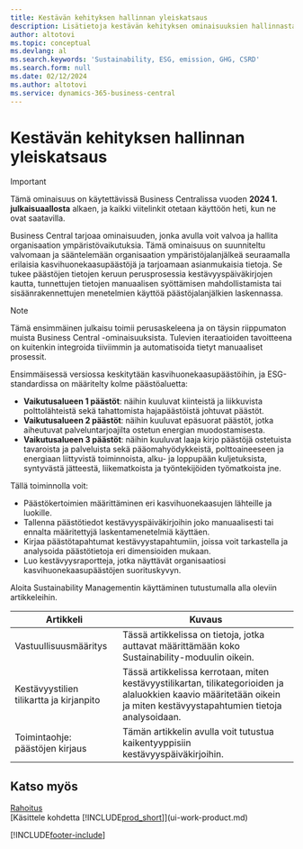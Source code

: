 ```yaml
---
title: Kestävän kehityksen hallinnan yleiskatsaus
description: Lisätietoja kestävän kehityksen ominaisuuksien hallinnasta luettelossa olevien tietojen ja resurssien avulla.
author: altotovi
ms.topic: conceptual
ms.devlang: al
ms.search.keywords: 'Sustainability, ESG, emission, GHG, CSRD'
ms.search.form: null
ms.date: 02/12/2024
ms.author: altotovi
ms.service: dynamics-365-business-central
---
```


# Kestävän kehityksen hallinnan yleiskatsaus

>[!IMPORTANT]
>Tämä ominaisuus on käytettävissä Business Centralissa vuoden **2024 1. julkaisuaallosta** alkaen, ja kaikki viitelinkit otetaan käyttöön heti, kun ne ovat saatavilla.

Business Central tarjoaa ominaisuuden, jonka avulla voit valvoa ja hallita organisaation ympäristövaikutuksia. Tämä ominaisuus on suunniteltu valvomaan ja sääntelemään organisaation ympäristöjalanjälkeä seuraamalla erilaisia kasvihuonekaasupäästöjä ja tarjoamaan asianmukaisia tietoja. Se tukee päästöjen tietojen keruun perusprosessia kestävyyspäiväkirjojen kautta, tunnettujen tietojen manuaalisen syöttämisen mahdollistamista tai sisäänrakennettujen menetelmien käyttöä päästöjalanjälkien laskennassa. 

>[!NOTE]
>Tämä ensimmäinen julkaisu toimii perusaskeleena ja on täysin riippumaton muista Business Central -ominaisuuksista. Tulevien iteraatioiden tavoitteena on kuitenkin integroida tiiviimmin ja automatisoida tietyt manuaaliset prosessit.

Ensimmäisessä versiossa keskitytään kasvihuonekaasupäästöihin, ja ESG-standardissa on määritelty kolme päästöaluetta:  

- **Vaikutusalueen 1 päästöt**: näihin kuuluvat kiinteistä ja liikkuvista polttolähteistä sekä tahattomista hajapäästöistä johtuvat päästöt.  
- **Vaikutusalueen 2 päästöt**: näihin kuuluvat epäsuorat päästöt, jotka aiheutuvat palveluntarjoajilta ostetun energian muodostamisesta.   
- **Vaikutusalueen 3 päästöt**: näihin kuuluvat laaja kirjo päästöjä ostetuista tavaroista ja palveluista sekä pääomahyödykkeistä, polttoaineeseen ja energiaan liittyvistä toiminnoista, alku- ja loppupään kuljetuksista, syntyvästä jätteestä, liikematkoista ja työntekijöiden työmatkoista jne. 

Tällä toiminnolla voit:   

- Päästökertoimien määrittäminen eri kasvihuonekaasujen lähteille ja luokille. 
- Tallenna päästötiedot kestävyyspäiväkirjoihin joko manuaalisesti tai ennalta määritettyjä laskentamenetelmiä käyttäen.  
- Kirjaa päästötapahtumat kestävyystapahtumiin, joissa voit tarkastella ja analysoida päästötietoja eri dimensioiden mukaan. 
- Luo kestävyysraportteja, jotka näyttävät organisaatiosi kasvihuonekaasupäästöjen suorituskyvyn.

Aloita Sustainability Managementin käyttäminen tutustumalla alla oleviin artikkeleihin.  

|  Artikkeli  |  Kuvaus  |  
|--------|--------------| 
|Vastuullisuusmääritys | Tässä artikkelissa on tietoja, jotka auttavat määrittämään koko Sustainability-moduulin oikein. |
|Kestävyystilien tilikartta ja kirjanpito | Tässä artikkelissa kerrotaan, miten kestävyystilikartan, tilikategorioiden ja alaluokkien kaavio määritetään oikein ja miten kestävyystapahtumien tietoja analysoidaan. |
|Toimintaohje: päästöjen kirjaus | Tämän artikkelin avulla voit tutustua kaikentyyppisiin kestävyyspäiväkirjoihin. |


## Katso myös  
[Rahoitus](finance.md)    
[Käsittele kohdetta [!INCLUDE[prod_short](includes/prod_short.md)]](ui-work-product.md)


[!INCLUDE[footer-include](includes/footer-banner.md)]
